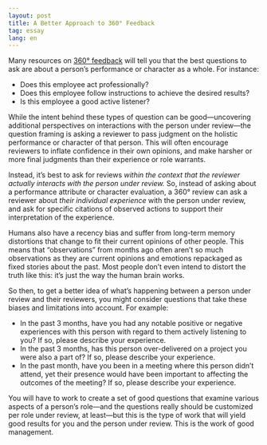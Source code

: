 ```yaml
---
layout: post
title: A Better Approach to 360° Feedback
tag: essay
lang: en
---
```


Many resources on [360° feedback][1] will tell you that the best questions to
ask are about a person’s performance or character as a whole. For instance:

* Does this employee act professionally?
* Does this employee follow instructions to achieve the desired results?
* Is this employee a good active listener?

While the intent behind these types of question can be good—uncovering
additional perspectives on interactions with the person under review—the
question framing is asking a reviewer to pass judgment on the holistic
performance or character of that person. This will often encourage reviewers to
inflate confidence in their own opinions, and make harsher or more final
judgments than their experience or role warrants.

Instead, it’s best to ask for reviews _within the context that the reviewer
actually interacts with the person under review._ So, instead of asking about a
performance attribute or character evaluation, a 360° review can ask a reviewer
about _their individual experience_ with the person under review, and ask for
specific citations of observed actions to support their interpretation of the
experience.

Humans also have a recency bias and suffer from long-term memory distortions
that change to fit their current opinions of other people. This means that
“observations” from months ago often aren’t so much observations as they are
current opinions and emotions repackaged as fixed stories about the past. Most
people don’t even intend to distort the truth like this: it’s just the way the
human brain works.

So then, to get a better idea of what’s happening between a person under review
and their reviewers, you might consider questions that take these biases and
limitations into account. For example:

* In the past 3 months, have you had any notable positive or negative
  experiences with this person with regard to them actively listening to you? If
  so, please describe your experience.
* In the past 3 months, has this person over-delivered on a project you were
  also a part of? If so, please describe your experience.
* In the past month, have you been in a meeting where this person didn’t attend,
  yet their presence would have been important to affecting the outcomes of the
  meeting? If so, please describe your experience.

You will have to work to create a set of good questions that examine various
aspects of a person’s role—and the questions really should be customized per
role under review, at least—but this is the type of work that will yield good
results for you and the person under review. This is the work of good
management.

 [1]: https://en.wikipedia.org/wiki/360-degree_feedback
